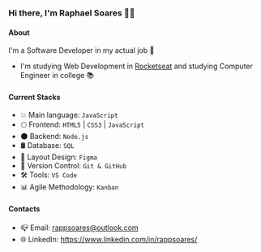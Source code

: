 ### Hi there, I'm Raphael Soares 👋🏻

#### About
I'm a Software Developer in my actual job 🚀
- I'm studying Web Development in [Rocketseat](https://www.rocketseat.com.br/) and studying Computer Engineer in college 📚

#### Current Stacks
- 💥 Main language: `JavaScript`
- 🌕 Frontend: `HTML5` | `CSS3` | `JavaScript`
- 🌑 Backend: `Node.js`
- 🛢️ Database: `SQL`<!--(`Firebird` | `IBExpert`)-->
- 🎨 Layout Design: `Figma`
- 📝 Version Control: `Git & GitHub`
- 🛠️ Tools: <!--`Delphi 11.3 Alexandria` | -->`VS Code`<!-- | `Markdown`-->
- 📊 Agile Methodology: `Kanban`

#### Contacts

- 📪 Email: rappsoares@outlook.com
- 🌐 LinkedIn: https://www.linkedin.com/in/rappsoares/
